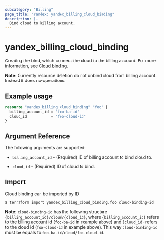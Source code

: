 ```yaml
---
subcategory: "Billing"
page_title: "Yandex: yandex_billing_cloud_binding"
description: |-
  Bind cloud to billing account.
---
```



# yandex_billing_cloud_binding




Creating the bind, which connect the cloud to the billing account. For more information, see [Cloud binding](https://cloud.yandex.ru/docs/billing/operations/pin-cloud).

**Note**: Currently resource deletion do not unbind cloud from billing account. Instead it does no-operations.

## Example usage

```terraform
resource "yandex_billing_cloud_binding" "foo" {
  billing_account_id = "foo-ba-id"
  cloud_id           = "foo-cloud-id"
}
```

## Argument Reference

The following arguments are supported:

* `billing_account_id` - (Required) ID of billing account to bind cloud to.

* `cloud_id` - (Required) ID of cloud to bind.

## Import

Cloud binding can be imported by ID

```
$ terraform import yandex_billing_cloud_binding.foo cloud-binding-id
```

**Note**: `cloud-binding-id` has the following structure `{billing_account_id}/cloud/{cloud_id}`, where `{billing_account_id}` refers to the billing account id (`foo-ba-id` in example above) and `{cloud_id}` refers to the cloud id (`foo-cloud-id` in example above). This way `cloud-binding-id` must be equals to `foo-ba-id/cloud/foo-cloud-id`.
